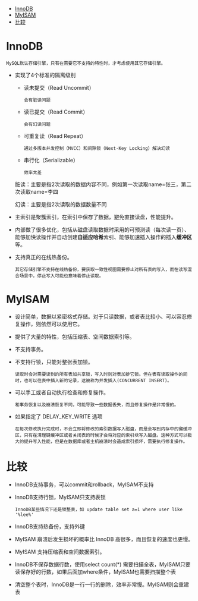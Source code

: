 - [InnoDB](#innodb)
- [MyISAM](#myisam)
- [比较](#比较)
# InnoDB #

    MySQL默认存储引擎，只有在需要它不支持的特性时，才考虑使用其它存储引擎。
-   实现了4个标准的隔离级别
    -   读未提交（Read Uncommit）

            会有脏读问题
    -   读已提交（Read Commit）

            会有幻读问题
    -   可重复读（Read Repeat）

            通过多版本并发控制（MVCC）和间隙锁（Next-Key Locking）解决幻读
    -   串行化（Serializable）

            效率太差
    脏读：主要是指2次读取的数据内容不同，例如第一次读取name=张三，第二次读取name=李四

    幻读：主要是指2次读取的数据数量不同
-   主索引是聚簇索引，在索引中保存了数据，避免直接读盘，性能提升。
-   内部做了很多优化，包括从磁盘读取数据时采用的可预测读（每次读一页）、能够加快读操作并自动创建**自适应哈希**索引、能够加速插入操作的插入**缓冲区**等。
-   支持真正的在线热备份。

        其它存储引擎不支持在线热备份，要获取一致性视图需要停止对所有表的写入，而在读写混合场景中，停止写入可能也意味着停止读取。
# MyISAM #
-   设计简单，数据以紧密格式存储。对于只读数据，或者表比较小、可以容忍修复操作，则依然可以使用它。
-   提供了大量的特性，包括压缩表、空间数据索引等。
-   不支持事务。
-   不支持行锁，只能对整张表加锁。
    
        读取时会对需要读到的所有表加共享锁，写入时则对表加排它锁。但在表有读取操作的同时，也可以往表中插入新的记录，这被称为并发插入(CONCURRENT INSERT)。
-   可以手工或者自动执行检查和修复操作。
 
        和事务恢复以及崩溃恢复不同，可能导致一些数据丢失，而且修复操作是非常慢的。
-   如果指定了 DELAY_KEY_WRITE 选项
  
        在每次修改执行完成时，不会立即将修改的索引数据写入磁盘，而是会写到内存中的键缓冲区，只有在清理键缓冲区或者关闭表的时候才会将对应的索引块写入磁盘。这种方式可以极大的提升写入性能，但是在数据库或者主机崩溃时会造成索引损坏，需要执行修复操作。
# 比较 #
-   InnoDB支持事务，可以commit和rollback，MyISAM不支持
-   InnoDB支持行锁，MyISAM只支持表锁

        InnoDB某些情况下还是锁整表，如 update table set a=1 where user like '%lee%'
-   InnoDB支持热备份，支持外键
-   MyISAM 崩溃后发生损坏的概率比 InnoDB 高很多，而且恢复的速度也更慢。
-   MyISAM 支持压缩表和空间数据索引。
-   InnoDB不保存数据行数，使用select count(*) 需要扫描全表，MyISAM只要读保存好的行数，如果后面加where条件，MyISAM也需要扫描整个表
-   清空整个表时，InnoDB是一行一行的删除，效率非常慢。MyISAM则会重建表  